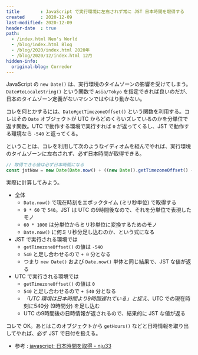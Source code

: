 ```yaml
---
title        : JavaScript で実行環境に左右されず常に JST 日本時間を取得する
created      : 2020-12-09
last-modified: 2020-12-09
header-date  : true
path:
  - /index.html Neo's World
  - /blog/index.html Blog
  - /blog/2020/index.html 2020年
  - /blog/2020/12/index.html 12月
hidden-info:
  original-blog: Corredor
---
```


JavaScript の `new Date()` は、実行環境のタイムゾーンの影響を受けてしまう。`Date#toLocaleString()` という関数で `Asia/Tokyo` を指定できれば良いのだが、日本のタイムゾーン定義がないマシンではやはり動かない。

コレを何とかするには、`Date#getTimezoneOffset()` という関数を利用する。コレはその `Date` オブジェクトが UTC からどのくらいズレているのかを分単位で返す関数。UTC で動作する環境で実行すれば `0` が返ってくるし、JST で動作する環境なら `-540` と返ってくる。

ということは、コレを利用して次のようなイディオムを組んでやれば、実行環境のタイムゾーンに左右されず、必ず日本時間が取得できる。

```javascript
// 取得できる値は必ず日本時間になる
const jstNow = new Date(Date.now() + ((new Date().getTimezoneOffset() + (9 * 60)) * 60 * 1000));
```

実際に計算してみよう。

- 全体
  - `Date.now()` で現在時刻をエポックタイム (ミリ秒単位) で取得する
  - `9 * 60` で `540`。JST は UTC の9時間後なので、それを分単位で表現したモノ
  - `60 * 1000` は分単位からミリ秒単位に変換するためのモノ
  - `Date.now()` に何ミリ秒分足し込むのか、という式になる
- JST で実行される環境では
  - `getTimezoneOffset()` の値は `-540`
  - `540` と足し合わせるので `+ 0` 分となる
  - つまり `new Date()` および `Date.now()` 単体と同じ結果で、JST な値が返る
- UTC で実行される環境では
  - `getTimezoneOffset()` の値は `0`
  - `540` と足し合わせるので `+ 540` 分となる
  - *「UTC 環境は日本時間より9時間遅れている」と捉え*、UTC での現在時刻に540分 (9時間分) を足し込む
  - UTC の9時間後の日時情報が返されるので、結果的に JST な値が返る

コレで OK。あとはこのオブジェクトから `getHours()` などと日時情報を取り出してやれば、必ず JST で日付を扱える。

- 参考 : [javascript: 日本時間を取得 - nju33](https://nju33.com/javascript/%E6%97%A5%E6%9C%AC%E6%99%82%E9%96%93%E3%82%92%E5%8F%96%E5%BE%97)

